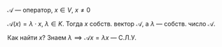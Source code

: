 $\mathscr{A}$ — оператор, $x \in V,\ x\neq 0$

$\mathscr{A}(x)=\lambda\cdot x,\ \lambda \in K$. Тогда $x$ собств. вектор $\mathscr{A}$, а $\lambda$ — собств. число $\mathscr{A}$.

Как найти $x$? Знаем $\lambda\implies \mathscr{A}x=\lambda x$ — С.Л.У.